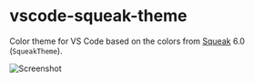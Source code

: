 # vscode-squeak-theme

Color theme for VS Code based on the colors from [Squeak](https://squeak.org) 6.0 (`SqueakTheme`).

![Screenshot](https://user-images.githubusercontent.com/38782922/225078271-62292ad3-c25d-4af1-a29e-9fe22a4b8dd8.png)
